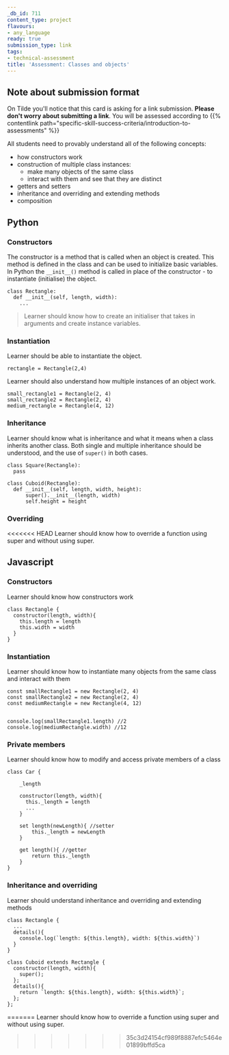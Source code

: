 ```yaml
---
_db_id: 711
content_type: project
flavours:
- any_language
ready: true
submission_type: link
tags:
- technical-assessment
title: 'Assessment: Classes and objects'
---
```


## Note about submission format

On Tilde you'll notice that this card is asking for a link submission. **Please don't worry about submitting a link**. You will be assessed according to {{% contentlink path="specific-skill-success-criteria/introduction-to-assessments" %}}


All students need to provably understand all of the following concepts:  
- how constructors work
- construction of multiple class instances:
  - make many objects of the same class
  - interact with them and see that they are distinct
- getters and setters
- inheritance and overriding and extending methods
- composition

## Python

### Constructors

The constructor is a method that is called when an object is created. This method is defined in the class and can be used to initialize basic variables. In Python the `__init__()` method is called in place of the constructor - to instantiate (initialise) the object.

```
class Rectangle:
  def __init__(self, length, width):
    ...
```

> Learner should know how to create an initialiser that takes in arguments and create instance variables.


### Instantiation

Learner should be able to instantiate the object.

```
rectangle = Rectangle(2,4)
```

Learner should also understand how multiple instances of an object work.

```
small_rectangle1 = Rectangle(2, 4)
small_rectangle2 = Rectangle(2, 4)
medium_rectangle = Rectangle(4, 12)
```

### Inheritance

Learner should know what is inheritance and what it means when a class inherits another class. Both single and multiple inheritance should be understood, and the use of `super()` in both cases.

```
class Square(Rectangle):
  pass

class Cuboid(Rectangle):
  def __init__(self, length, width, height):
      super().__init__(length, width)
      self.height = height
```

### Overriding

<<<<<<< HEAD
Learner should know how to override a function using super and without using super.

## Javascript

### Constructors

Learner should know how constructors work

```
class Rectangle {
  constructor(length, width){
    this.length = length
    this.width = width
  }
}
```
### Instantiation

Learner should know how to instantiate many objects from the same class and interact with them

```
const smallRectangle1 = new Rectangle(2, 4)
const smallRectangle2 = new Rectangle(2, 4)
const mediumRectangle = new Rectangle(4, 12)


console.log(smallRectangle1.length) //2
console.log(mediumRectangle.width) //12

```
### Private members

Learner should know how to modify and access private members of a class

```
class Car {

    _length

    constructor(length, width){
      this._length = length
      ...
    }

    set length(newLength){ //setter
        this._length = newLength
    }

    get length(){ //getter
        return this._length
    }
}

```
### Inheritance and overriding

Learner should understand inheritance and overriding and extending methods
```
class Rectangle {
  ...
  details(){
    console.log(`length: ${this.length}, width: ${this.width}`)
  }
}

class Cuboid extends Rectangle {
  constructor(length, width){
    super();
  };
  details(){
    return `length: ${this.length}, width: ${this.width}`;
  };
};

```

=======
Learner should know how to override a function using super and without using super.
>>>>>>> 35c3d24154cf989f8887efc5464e01899bffd5ca
